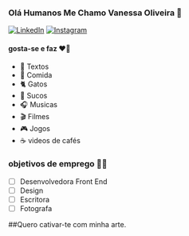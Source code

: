 ### Olá Humanos Me Chamo Vanessa Oliveira  🌻

<a href="https://https://www.linkedin.com/in/vanessa-oliveira-0036a4154/"><img alt="LinkedIn" src="https://img.shields.io/badge/LinkedIn-Vanessa%20Oliveira%20-yellow?style=flat-square&logo=linkedin"></a>
<a href="https://https://instagram.com/nessa_liver"><img alt="Instagram" src="https://img.shields.io/badge/Instagram-nessa_liver-yellow?style=flat-square&logo=instagram"></a>


#### gosta-se e faz ❤️🌻
- 📓 Textos
- 🍰 Comida
- 🐈 Gatos
- 🥤 Sucos
- 🎧 Musicas 
- 🎬 Filmes
- 🎮 Jogos
- ☕ videos de cafés

### objetivos de emprego 👩‍💻

- [ ] Desenvolvedora Front End
- [ ] Design
- [ ] Escritora
- [ ] Fotografa

##Quero cativar-te com minha arte.
